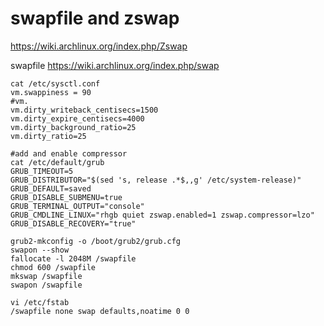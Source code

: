 # swapfile and zswap

https://wiki.archlinux.org/index.php/Zswap

swapfile
https://wiki.archlinux.org/index.php/swap
```
cat /etc/sysctl.conf
vm.swappiness = 90
#vm.
vm.dirty_writeback_centisecs=1500
vm.dirty_expire_centisecs=4000
vm.dirty_background_ratio=25
vm.dirty_ratio=25
```

```
#add and enable compressor
cat /etc/default/grub 
GRUB_TIMEOUT=5
GRUB_DISTRIBUTOR="$(sed 's, release .*$,,g' /etc/system-release)"
GRUB_DEFAULT=saved
GRUB_DISABLE_SUBMENU=true
GRUB_TERMINAL_OUTPUT="console"
GRUB_CMDLINE_LINUX="rhgb quiet zswap.enabled=1 zswap.compressor=lzo"
GRUB_DISABLE_RECOVERY="true"
```

```
grub2-mkconfig -o /boot/grub2/grub.cfg
swapon --show
fallocate -l 2048M /swapfile
chmod 600 /swapfile
mkswap /swapfile
swapon /swapfile
```
```
vi /etc/fstab
/swapfile none swap defaults,noatime 0 0
```
